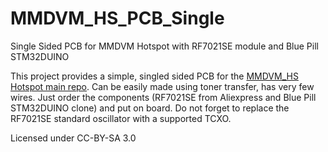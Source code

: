 # MMDVM_HS_PCB_Single
Single Sided PCB for MMDVM Hotspot with RF7021SE module and Blue Pill STM32DUINO

This project provides a simple, singled sided PCB for the [MMDVM_HS Hotspot main repo](https://github.com/juribeparada/MMDVM_HS). 
Can be easily made using toner transfer, has very few wires. Just order the components (RF7021SE from Aliexpress and Blue Pill 
STM32DUINO clone) and put on board. Do not forget to replace the RF7021SE standard oscillator with a supported TCXO.

Licensed under CC-BY-SA 3.0
